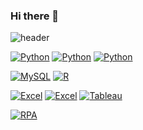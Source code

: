 ### Hi there 👋

<!--
**dohyeonCD/dohyeonCD** is a ✨ _special_ ✨ repository because its `README.md` (this file) appears on your GitHub profile.

Here are some ideas to get you started:

- 🔭 I’m currently working on ...
- 🌱 I’m currently learning ...
- 👯 I’m looking to collaborate on ...
- 🤔 I’m looking for help with ...
- 💬 Ask me about ...
- 📫 How to reach me: ...
- 😄 Pronouns: ...
- ⚡ Fun fact: ...
-->

![header](https://capsule-render.vercel.app/api?type=waving&color=blue&height=300&section=header&text=도현%20Coding👩‍💻&fontSize=90)

[![Python](https://img.shields.io/badge/Python-FF9900?style=flat-square&logo=Python&logoColor=gray)](https://github.com/dohyeonCD/Python_1)
[![Python](https://img.shields.io/badge/Python-FF8800?style=flat-square&logo=Python&logoColor=gray)](https://github.com/dohyeonCD/Python_2)
[![Python](https://img.shields.io/badge/Python-F37626?style=flat-square&logo=Python&logoColor=gray)](https://github.com/dohyeonCD/Python_3)

[![MySQL](https://img.shields.io/badge/MySQL-4479A1?style=flat-square&logo=MySQL&logoColor=white)](https://github.com/dohyeonCD/SQL)
[![R](https://img.shields.io/badge/R-75AADB?style=flat-square&logo=RStudio&logoColor=gray)](https://github.com/dohyeonCD/R)

[![Excel](https://img.shields.io/badge/Excel-217346?style=flat-square&logo=microsoftexcel&logoColor=white)](https://github.com/dohyeonCD/Excel_1)
[![Excel](https://img.shields.io/badge/Excel-006600?style=flat-square&logo=microsoftexcel&logoColor=white)](https://github.com/dohyeonCD/Excel_2)
[![Tableau](https://img.shields.io/badge/Tableau-F8F8FA?style=flat-square&logo=Tableau&logoColor=blue)](https://github.com/dohyeonCD/Tableau)

[![RPA](https://img.shields.io/badge/RPA-099DFD?style=flat-square&logo=probot&logoColor=black)](https://github.com/dohyeonCD/RPA)
